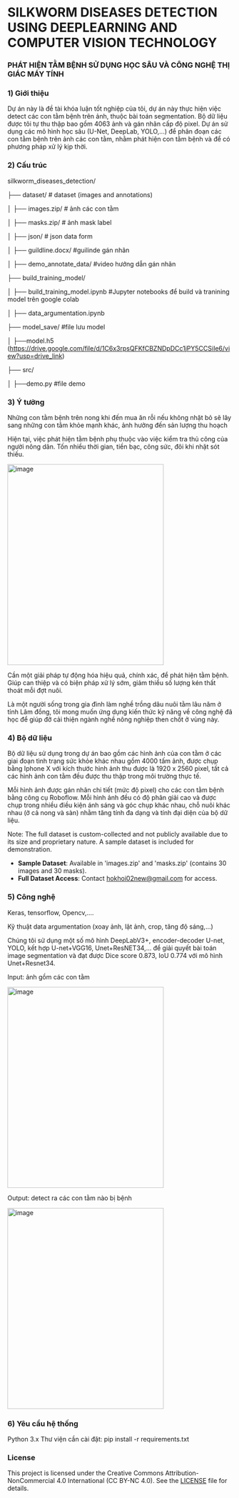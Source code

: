 # SILKWORM DISEASES DETECTION USING DEEPLEARNING AND COMPUTER VISION TECHNOLOGY
### PHÁT HIỆN TẰM BỆNH SỬ DỤNG HỌC SÂU VÀ CÔNG NGHỆ THỊ GIÁC MÁY TÍNH
### 1) Giới thiệu

Dự án này là đề tài khóa luận tốt nghiệp của tôi, dự án này thực hiện việc detect các con tằm bệnh trên ảnh, thuộc bài toán segmentation.
Bộ dữ liệu được tôi tự thu thập bao gồm 4063 ảnh và gán nhãn cấp độ pixel. Dự án sử dụng các mô hình học sâu (U-Net, DeepLab, YOLO,...) để phân đoạn các con tằm bệnh trên ảnh các con tằm, nhằm phát hiện con tằm bệnh và để có phương pháp xử lý kịp thời.

### 2) Cấu trúc
silkworm_diseases_detection/

├── dataset/ # dataset (images and annotations)

│   ├── images.zip/              # ảnh các con tằm

│   ├── masks.zip/               # ảnh mask label

│   ├── json/              # json data form

│   ├── guildline.docx/               #guilinde gán nhãn

│   ├── demo_annotate_data/               #video hướng dẫn gán nhãn

├── build_training_model/ 

│   ├── build_training_model.ipynb #Jupyter notebooks để build và tranining model trên google colab

│   ├── data_argumentation.ipynb 

├── model_save/    #file lưu model 

│   ├──model.h5 (https://drive.google.com/file/d/1C6x3rpsQFKfCBZNDpDCc1jPY5CCSiIe6/view?usp=drive_link)

├── src/      

│   ├──demo.py #file demo


### 3) Ý tưởng
Những con tằm bệnh trên nong khi đến mua ăn rỗi nếu không nhặt bỏ sẽ lây sang những con tằm khỏe mạnh khác, ảnh hưởng đến sản lượng thu hoạch

Hiện tại, việc phát hiện tằm bệnh phụ thuộc vào việc kiểm tra thủ công của người nông dân. Tốn nhiều thời gian, tiền bạc, công sức, đôi khi nhặt sót thiếu.

<img width="350" height="450" alt="image" src="https://github.com/user-attachments/assets/6d4391f0-4973-49a9-932e-3cc495ad3c16" />

Cần một giải pháp tự động hóa hiệu quả, chính xác, để phát hiện tằm bệnh. Giúp can thiệp và có biện pháp xử lý sớm, giảm thiểu số lượng kén thất thoát mỗi đợt nuôi.

Là một người sống trong gia đình làm nghề trồng dâu nuôi tằm lâu năm ở tỉnh Lâm đồng, tôi mong muốn ứng dụng kiến thức kỹ năng về công nghệ đã học để giúp đỡ cải thiện ngành nghề nông nghiệp then chốt ở vùng này.



### 4) Bộ dữ liệu
Bộ dữ liệu sử dụng trong dự án bao gồm các hình ảnh của con tằm ở các giai đoạn tình trạng sức khỏe khác nhau gồm 4000 tấm ảnh, được chụp bằng Iphone X với kích thước hình ảnh thu được là 1920 x 2560 pixel, tất cả các hình ảnh con tằm đều được thu thập trong môi trường thực tế. 

Mỗi hình ảnh được gán nhãn chi tiết (mức độ pixel) cho các con tằm bệnh bằng công cụ Roboflow. Mỗi hình ảnh đều có độ phân giải cao và được chụp trong nhiều điều kiện ánh sáng và góc chụp khác nhau, chỗ nuôi khác nhau (ở cả nong và sàn) nhằm tăng tính đa dạng và tính đại diện của bộ dữ liệu.

Note:
The full dataset is custom-collected and not publicly available due to its size and proprietary nature. A sample dataset is included for demonstration.

- **Sample Dataset**: Available in 'images.zip' and 'masks.zip' (contains 30 images and 30 masks).
- **Full Dataset Access**: Contact hokhoi02new@gmail.com for access.


### 5) Công nghệ
Keras, tensorflow, Opencv,....

Kỹ thuật data argumentation (xoay ảnh, lật ảnh, crop, tăng độ sáng,...)

Chúng tôi sử dụng một số mô hình DeepLabV3+, encoder-decoder U-net, YOLO, kết hợp U-net+VGG16, Unet+ResNET34,... để giải quyết bài toán image segmentation và đạt được Dice score 0.873, IoU 0.774 với mô hình Unet+Resnet34. 

Input: ảnh gồm các con tằm 

<img width="350" height="450" alt="image" src="https://github.com/user-attachments/assets/49d4a8e5-ff54-48ed-97b3-4864c6924447" />

Output: detect ra các con tằm nào bị bệnh

<img width="350" height="450" alt="image" src="https://github.com/user-attachments/assets/fa1f9aec-becf-4314-868f-a7781110c940" />


### 6) Yêu cầu hệ thống 
Python 3.x 
Thư viện cần cài đặt: pip install -r requirements.txt

### License
This project is licensed under the Creative Commons Attribution-NonCommercial 4.0 International (CC BY-NC 4.0).
See the [LICENSE](./LICENSE) file for details.

